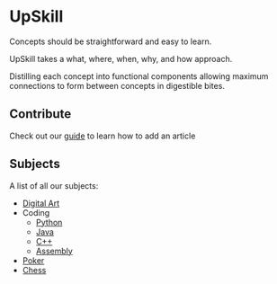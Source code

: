 # UpSkill
Concepts should be straightforward and easy to learn.

UpSkill takes a what, where, when, why, and how approach.

Distilling each concept into functional components allowing maximum connections to form between concepts in digestible bites.

## Contribute
Check out our [guide](wiki/tutorial.md) to learn how to add an article

## Subjects
A list of all our subjects:

- [Digital Art](wiki/digital-art/digital-art.md)
- Coding
  - [Python](wiki/coding/python/python.md)
  - [Java](wiki/coding/Java/Java.md)
  - [C++](wiki/coding/CPlusPlus/CPlusPlus.md)
  - [Assembly](wiki/coding/Assembly/Assembly.md)
- [Poker](wiki/poker/poker.md)
- [Chess](wiki/chess/chess.md)
